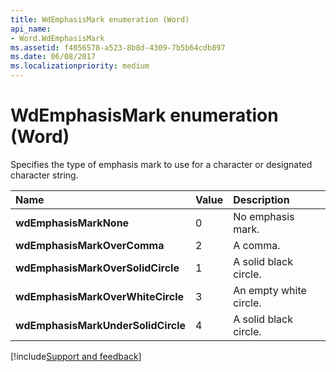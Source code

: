 ```yaml
---
title: WdEmphasisMark enumeration (Word)
api_name:
- Word.WdEmphasisMark
ms.assetid: f4056578-a523-8b8d-4309-7b5b64cdb897
ms.date: 06/08/2017
ms.localizationpriority: medium
---
```



# WdEmphasisMark enumeration (Word)

Specifies the type of emphasis mark to use for a character or designated character string.



|Name|Value|Description|
|:-----|:-----|:-----|
| **wdEmphasisMarkNone**|0|No emphasis mark.|
| **wdEmphasisMarkOverComma**|2|A comma.|
| **wdEmphasisMarkOverSolidCircle**|1|A solid black circle.|
| **wdEmphasisMarkOverWhiteCircle**|3|An empty white circle.|
| **wdEmphasisMarkUnderSolidCircle**|4|A solid black circle.|

[!include[Support and feedback](~/includes/feedback-boilerplate.md)]